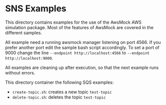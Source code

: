 # SNS Examples

This directory contains examples for the use of the AwsMock AWS simulation package. Most of the features of AwsMock are covered in the different samples.

All example need a running awsmock manager listening on port 4566. If you prefer another port edit the sample bash script accordingly. To set a port of 9000 change the
line ```--endpoint http://localhost:4566``` to ```--endpoint http://localhost:9000```.

All examples are cleaning up after execution, so that the next example runs without errors.

This directory container the following SQS examples:

- ```create-topic.sh```: creates a new topic ```test-topic```
- ```delete-topic.sh```: deletes the topic ```test-topic```
